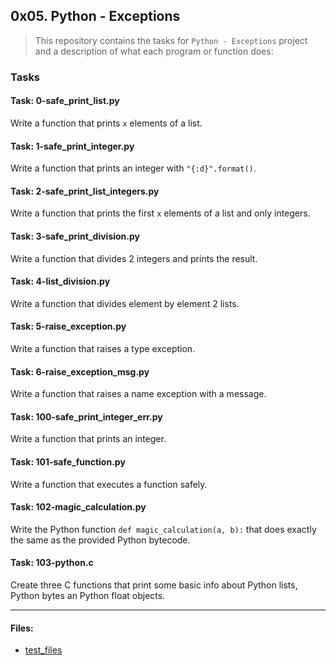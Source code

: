 ## 0x05. Python - Exceptions

> This repository contains the tasks for `Python - Exceptions` project and a description of what each program or function does:

### Tasks

#### Task: 0-safe_print_list.py
Write a function that prints `x` elements of a list.

#### Task: 1-safe_print_integer.py
Write a function that prints an integer with `"{:d}".format()`.

#### Task: 2-safe_print_list_integers.py
Write a function that prints the first `x` elements of a list and only integers.

#### Task: 3-safe_print_division.py
Write a function that divides 2 integers and prints the result.

#### Task: 4-list_division.py
Write a function that divides element by element 2 lists.

#### Task: 5-raise_exception.py
Write a function that raises a type exception.

#### Task: 6-raise_exception_msg.py
Write a function that raises a name exception with a message.

#### Task: 100-safe_print_integer_err.py
Write a function that prints an integer.

#### Task: 101-safe_function.py
Write a function that executes a function safely.

#### Task: 102-magic_calculation.py
Write the Python function `def magic_calculation(a, b):` that does exactly the same as the provided Python bytecode.

#### Task: 103-python.c
Create three C functions that print some basic info about Python lists, Python bytes an Python float objects.


___

#### Files:

* [test_files](https://github.com/jonyamagiri/alx-higher_level_programming/tree/master/0x05-python-exceptions/test_files)


